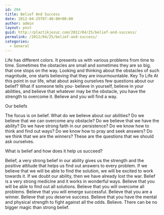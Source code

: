 ```yaml
---
id: 294
title: Belief And Success
date: 2012-04-25T07:40:00+00:00
author: admin
layout: post
guid: http://plaztikjezuz.com/2012/04/25/belief-and-success/
permalink: /2012/04/25/belief-and-success/
categories:
  - General
---
```

Life has different colors. It presents us with various problems from time to time. Sometimes the obstacles are small and sometimes they are so big, that one stops on the way. Looking and thinking about the obstacles of such magnitude, one starts believing that they are insurmountable. Key To Life At this point in our life, what about asking ourselves few questions about our belief? What if someone tells you- believe in yourself, believe in your abilities, and believe that whatever may be the obstacle, you have the strength to overcome it. Believe and you will find a way.

Our beliefs

The focus is on belief. What do we believe about our abilities? Do we believe that we can overcome any obstacle? Do we believe that we have the ability? Do we have strong faith in our persistence? Do we know how to think and find out ways? Do we know how to pray and seek answers? Do we think that we are the winners? These are the questions that we should ask ourselves.

What is belief and how does it help us succeed?

Belief, a very strong belief in our ability gives us the strength and the positive attitude that helps us find out answers to every problem. If we believe that we will be able to find the solution, we will be excited to work towards it. If we doubt our ability, then we have already lost the war. Belief is a very strong medicine and it works in wonderful ways. Believe that you will be able to find out all solutions. Believe that you will overcome all problems. Believe that you will emerge successful. Believe that you are a winner. Believe that you deserve success. Believe that you have the mental and physical strength to fight against all the odds. Believe. There can be no bigger magic than strong belief.